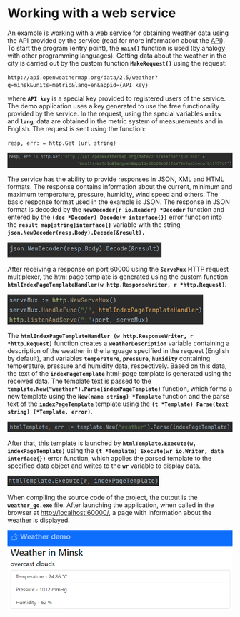 # Working with a web service
An example is working with a [web service](https://openweathermap.org/ "Web service for obtaining weather data") for obtaining weather data using the API provided by the service (read for more information about the [API](https://openweathermap.org/api/ "Information about the weather web service API")).
To start the program (entry point), the **`main()`** function is used (by analogy with other programming languages).
Getting data about the weather in the city is carried out by the custom function **`MakeRequest()`** using the request:  

`http://api.openweathermap.org/data/2.5/weather?q=minsk&units=metric&lang=en&appid={API key}`  

where **`API key`** is a special key provided to registered users of the service. The demo application uses a key generated to use the free functionality provided by the service.
In the request, using the special variables **`units`** and **`lang`**, data are obtained in the metric system of measurements and in English.
The request is sent using the function:  

`resp, err: = http.Get (url string)`  

![Http GET request](https://raw.githubusercontent.com/rednavis/golang-demos/main/weather/images/image1.png "Http GET request")

The service has the ability to provide responses in JSON, XML and HTML formats. The response contains information about the current, minimum and maximum temperature, pressure, humidity, wind speed and others. The basic response format used in the example is JSON.
The response in JSON format is decoded by the **`NewDecoder(r io.Reader) *Decoder`** function and entered by the **`(dec *Decoder) Decode(v interface{})`** error function into the **`result map[string]interface{}`** variable with the string **`json.NewDecoder(resp.Body).Decode(&result).`**

![Http GET request](https://raw.githubusercontent.com/rednavis/golang-demos/main/weather/images/image2.png "Http GET request")

After receiving a response on port 60000 using the **`ServeMux`** HTTP request multiplexer, the html page template is generated using the custom function **`htmlIndexPageTemplateHandler(w http.ResponseWriter, r *http.Request)`**.

![Http GET request](https://raw.githubusercontent.com/rednavis/golang-demos/main/weather/images/image3.png "Http GET request")

The **`htmlIndexPageTemplateHandler (w http.ResponseWriter, r *http.Request)`** function creates a **`weatherDescription`** variable containing a description of the weather in the language specified in the request (English by default), and variables **`temperature`**, **`pressure`**, **`humidity`** containing temperature, pressure and humidity data, respectively. Based on this data, the text of the **`indexPageTemplate`** html-page template is generated using the received data. The template text is passed to the **`template.New("weather").Parse(indexPageTemplate)`** function, which forms a new template using the **`New(name string) *Template`** function and the parse text of the **`indexPageTemplate`** template using the **`(t *Template) Parse(text string) (*Template, error)`**.  

![Http GET request](https://raw.githubusercontent.com/rednavis/golang-demos/main/weather/images/image4.png "Http GET request")

After that, this template is launched by **`htmlTemplate.Execute(w, indexPageTemplate)`** using the **`(t *Template) Execute(wr io.Writer, data interface{})`** error function, which applies the parsed template to the specified data object and writes to the **`wr`** variable to display data.

![Http GET request](https://raw.githubusercontent.com/rednavis/golang-demos/main/weather/images/image5.png "Http GET request")

When compiling the source code of the project, the output is the **`weather_go.exe`** file. After launching the application, when called in the browser at [http://localhost:60000/](http://localhost:60000/), a page with information about the weather is displayed.

![Http GET request](https://raw.githubusercontent.com/rednavis/golang-demos/main/weather/images/image6.png "Http GET request")
